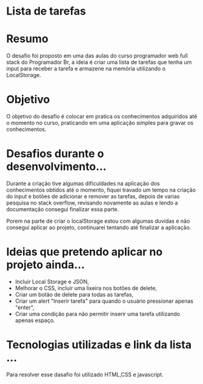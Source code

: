 # Lista de tarefas

<h1> Resumo </h1>
<p>O desafio foi proposto em uma das aulas do curso programador web full stack do Programador Br, a ideia é criar uma lista de tarefas que tenha um input para receber a tarefa e armazene na memória utilizando o LocalStorage.</p>

<h1>Objetivo</h1>

<p>O objetivo do desafio é colocar em pratica os conhecimentos adquiridos até o momento no curso, praticando em uma aplicação simples para gravar os conhecimentos.</p>

<h1>Desafios durante o desenvolvimento...</h1>

<p>Durante a criação tive algumas dificuldades na aplicação dos conhecimentos obtidos até o momento, fiquei travado um tempo na criação do input e botões de adicionar e remover as tarefas, depois de varias pesquisa no stack overflow, revisando novamente as aulas e lendo a documentação consegui finalizar essa parte.</p>
<p>Porem na parte de criar o localStorage estou com algumas duvidas e não consegui aplicar ao projeto, continuarei tentando até finalizar a aplicação.</p>

<h1>Ideias que pretendo aplicar no projeto ainda...</h1>
<ul>
  <li>Incluir Local Storage e JSON,</li>
  <li>Melhorar o CSS, incluir uma lixeira nos botões de delete,</li>
  <li>Criar um botão de delete para todas as tarefas,</li>
  <li>Criar um alert "Inserir tarefa" para quando o usuário pressionar apenas "enter",</li>
  <li>Criar uma condição para não permitir inserir uma tarefa utilizando apenas espaço.</li>
 </ul>

 <h1>Tecnologias utilizadas e link da lista ...</h1>

Para resolver esse dasafio foi utilizado HTML,CSS e javascript.
